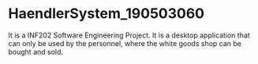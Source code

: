 # HaendlerSystem_190503060
It is a INF202 Software Engineering Project. It is a desktop application that can only be used by the personnel, where the white goods shop can be bought and sold.
